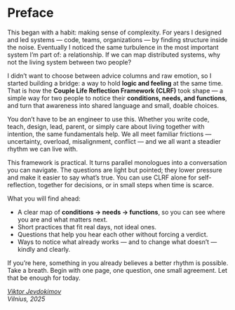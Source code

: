 # Preface

This began with a habit: making sense of complexity. For years I designed and led systems — code, teams, organizations — by finding structure inside the noise. Eventually I noticed the same turbulence in the most important system I’m part of: a relationship. If we can map distributed systems, why not the living system between two people?

I didn’t want to choose between advice columns and raw emotion, so I started building a bridge: a way to hold **logic and feeling** at the same time. That is how the **Couple Life Reflection Framework (CLRF)** took shape — a simple way for two people to notice their **conditions, needs, and functions**, and turn that awareness into shared language and small, doable choices.

You don’t have to be an engineer to use this. Whether you write code, teach, design, lead, parent, or simply care about living together with intention, the same fundamentals help. We all meet familiar frictions — uncertainty, overload, misalignment, conflict — and we all want a steadier rhythm we can live with.

This framework is practical. It turns parallel monologues into a conversation you can navigate. The questions are light but pointed; they lower pressure and make it easier to say what’s true. You can use CLRF alone for self-reflection, together for decisions, or in small steps when time is scarce.

What you will find ahead:

- A clear map of **conditions → needs → functions**, so you can see where you are and what matters next.
- Short practices that fit real days, not ideal ones.
- Questions that help you hear each other without forcing a verdict.
- Ways to notice what already works — and to change what doesn’t — kindly and clearly.

If you’re here, something in you already believes a better rhythm is possible. Take a breath. Begin with one page, one question, one small agreement. Let that be enough for today.

_[Viktor Jevdokimov](https://www.linkedin.com/in/viktor-jevdokimov)_<br/>
_Vilnius, 2025_
